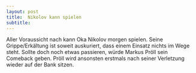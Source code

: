 ```yaml
---
layout: post
title:  Nikolov kann spielen
subtitle:  
---
```


Aller Voraussicht nach kann Oka Nikolov morgen spielen. Seine Grippe/Erkältung ist soweit auskuriert, dass einem Einsatz nichts im Wege steht. Sollte doch noch etwas passieren, würde Markus Pröll sein Comeback geben. Pröll wird ansonsten erstmals nach seiner Verletzung wieder auf der Bank sitzen.



